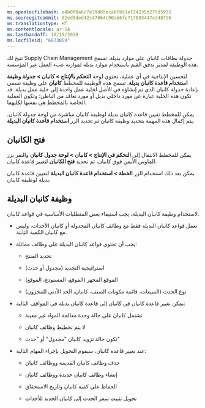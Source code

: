 ```yaml
---
ms.openlocfilehash: a4b0f0a6c7e39d65eca6fb51ef24235d275d5931
ms.sourcegitcommit: 82ed9ded42c47064c90ab6fe717893447cd48796
ms.translationtype: HT
ms.contentlocale: ar-SA
ms.lasthandoff: 10/19/2020
ms.locfileid: "6073059"
---
```


تتيح لك Supply Chain Management جدولة بطاقات كانبان على موارد بديلة. تسمح هذه الوظيفة لمدير تدفق القيم باستخدام موارد بديلة لموازنة عبء العمل عبر المؤسسة. 

لتحسين الإنتاجية في أي عملية، تحتوي لوحة **التحكم بالإنتاج > كانبان‬ > جدولة وظيفة كانبان‬** على وظيفة تسمى **‎استخدام قاعدة كانبان بديلة**. تسمح هذه الوظيفة للمخطط بإعادة جدولة كانبان الذي تم إنشاؤه في الأصل لخلية عمل واحدة إلى خلية عمل بديلة. قد تكون هذه الخلية عبارة عن مورد داخلي بديل أو مورد تعاقد من الباطن؛ وتكون العملية الخاصة بالمخطط هي نفسها لكليهما.

يمكن للمخطط تعيين قاعدة كانبان بديلة لوظيفة كانبان مباشرة من لوحة جدولة كانبان. يتم إكمال هذه المهمة بتحديد وظيفة كانبان ثم تحديد الزر **استخدام قاعدة كانبان البديلة**.

## <a name="open-kanban"></a>فتح الكانبان

يمكن للمخطط الانتقال إلى **التحكم في الإنتاج > كانبان > لوحة جدول كانبان** والنقر بزر الماوس الأيمن فوق كانبان، ثم تحديد **فتح الكانبان** لتغيير قاعدة كانبان.

يمكن بعد ذلك استخدام الزر **الخطة > استخدام قاعدة كانبان البديلة** لتعيين قاعدة كانبان بديلة لوظيفة كانبان.


## <a name="alternate-kanban-functionality"></a>وظيفة كانبان البديلة

لاستخدام وظيفة كانبان البديلة، يجب استيفاء بعض المتطلبات الأساسية في قواعد كانبان.

-   تعمل قواعد كانبان البديلة فقط مع وظائف كانبان المجدولة أو كانبان الأحداث، وليس مع كانبان الكمية الثابتة.

-   يجب أن تحتوي قواعد كانبان البديلة على وظائف مماثلة:

    -   تحديد المنتج

    -   استراتيجية التجديد (مجدول أو حدث)

    -   الموقع المجهز (الموقع، المستودع، الموقع)

    -   نوع الحدث (المبيعات، قائمة مكونات الصنف، كانبان، الحد الأدنى للمخزون)

-   يمكن تغيير قاعدة كانبان في كانبان إلى قاعدة كانبان بديلة في المواقف التالية:

    -   تشتمل كانبان على حالة وحدة معالجة المواد غير معينة

    -   لا يتم تخطيط وظائف كانبان

    -   تكون حالة تزويد كانبان "مجدول" أو "حدث"

-   عند تغيير قاعدة كانبان، سيقوم التحويل بإجراء المهام التالية:

    -   حذف وظائف كانبان القديمة ووظائف كانبان

    -   إنشاء وظائف كانبان جديدة ووظائف كانبان

    -   الحفاظ على كمية كانبان وتاريخ الاستحقاق

    -   تحويل تثبيت سعر الحدث إلى كانبان الجديد للأحداث
